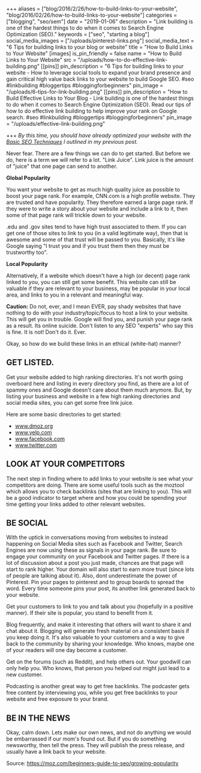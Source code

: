 +++
aliases = ["blog/2016/2/26/how-to-build-links-to-your-website", "blog/2016/02/26/how-to-build-links-to-your-website"]
categories = ["blogging", "seo/sem"]
date = "2019-01-06"
description = "Link building is one of the hardest things to do when it comes to Search Engine Optimization (SEO)."
keywords = ["seo", "starting a blog"]
social_media_images = ["/uploads/pinterest-links.png"]
social_media_text = "6 Tips for building links to your blog or website"
title = "How to Build Links to Your Website"
[images]
is_pin_friendly = false
name = "How to Build Links to Your Website"
src = "/uploads/how-to-do-effective-link-building.png"
[[pins]]
pin_description = "6 Tips for building links to your website - How to leverage social tools to expand your brand presence and gain critical high value back links to your website to build Google SEO. #seo #linkbuilding #bloggertips #bloggingforbeginners"
pin_image = "/uploads/6-tips-for-link-building.png"
[[pins]]
pin_description = "How to Build Effective Links to Your Blog - Link building is one of the hardest things to do when it comes to Search Engine Optimization (SEO). Read our tips of how to do effective link building to help improve your rank on Google search. #seo #linkbuilding #bloggertips #bloggingforbeginners"
pin_image = "/uploads/effective-link-building.png"

+++
_By this time, you should have already optimized your website with the_ [_Basic SEO Techniques_](/blog/introduction-to-seo-and-sem-for-beginners "Basic SEO Techniques") _I outlined in my previous post._

Never fear.  There are a few things we can do to get started.  But before we do, here is a term we will refer to a lot.  "Link Juice".  Link juice is the amount of "juice" that one page can send to another.

**Global Popularity**

You want your website to get as much high quality juice as possible to boost your page rank.  For example, CNN.com is a high profile website. They are trusted and have popularity.  They therefore earned a large page rank.  If they were to write a story about your website and include a link to it, then some of that page rank will trickle down to your website.

.edu and .gov sites tend to have high trust associated to them.  If you can get one of those sites to link to you (in a valid legitimate way), then that is awesome and some of that trust will be passed to you.  Basically, it's like Google saying "I trust you and if you trust them then they must be trustworthy too".

**Local Popularity**

Alternatively, if a website which doesn't have a high (or decent) page rank linked to you, you can still get some benefit. This website can still be valuable if they are relevant to your business, may be popular in your local area, and links to you in a relevant and meaningful way.

**Caution:**  Do not, ever, and I mean EVER, pay shady websites that have nothing to do with your industry/topic/focus to host a link to your website.  This will get you in trouble.  Google will find you, and punish your page rank as a result.  Its online suicide. Don't listen to any SEO "experts" who say this is fine.  It is not!  Don't do it. Ever.

Okay, so how do we build these links in an ethical (white-hat) manner?

## GET LISTED.

Get your website added to high ranking directories.  It's not worth going overboard here and listing in every directory you find, as there are a lot of spammy ones and Google doesn't care about them much anymore.  But, by listing your business and website in a few high ranking directories and social media sites, you can get some free link juice.

Here are some basic directories to get started:

* www.dmoz.org
* www.yelp.com
* www.facebook.com
* www.twitter.com

## LOOK AT YOUR COMPETITORS

The next step in finding where to add links to your website is see what your competitors are doing.  There are some useful tools such as the moztool which allows you to check backlinks (sites that are linking to you).  This will be a good indicator to target where and how you could be spending your time getting your links added to other relevant websites.

## BE SOCIAL

With the uptick in conversations moving from websites to instead happening on Social Media sites such as Facebook and Twitter, Search Engines are now using these as signals in your page rank.  Be sure to engage your community on your Facebook and Twitter pages.  If there is a lot of discussion about a post you just made, chances are that page will start to rank higher.  Your domain will also start to earn more trust (since lots of people are talking about it). Also, dont underestimate the power of Pinterest.  Pin your pages to pinterest and to group boards to spread the word.  Every time someone pins your post, its another link generated back to your website.

Get your customers to link to you and talk about you (hopefully in a positive manner).  If their site is popular, you stand to benefit from it.

Blog frequently, and make it interesting that others will want to share it and chat about it.  Blogging will generate fresh material on a consistent basis if you keep doing it.  It's also valuable to your customers and a way to give back to the community by sharing your knowledge.  Who knows, maybe one of your readers will one day become a customer.

Get on the forums (such as Reddit), and help others out.  Your goodwill can only help you.  Who knows, that person you helped out might just lead to a new customer.

Podcasting is another great way to get free backlinks.  The podcaster gets free content by interviewing you, while you get free backlinks to your website and free exposure to your brand.

## BE IN THE NEWS

Okay, calm down.  Lets make our own news, and not do anything we would be embarrassed if our mom's found out.  But if you do something newsworthy, then tell the press.  They will publish the press release, and usually have a link back to your website.

Source: https://moz.com/beginners-guide-to-seo/growing-popularity